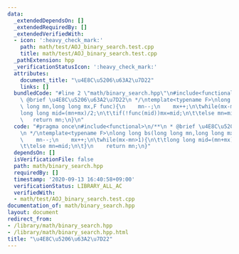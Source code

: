 ```yaml
---
data:
  _extendedDependsOn: []
  _extendedRequiredBy: []
  _extendedVerifiedWith:
  - icon: ':heavy_check_mark:'
    path: math/test/AOJ_binary_search.test.cpp
    title: math/test/AOJ_binary_search.test.cpp
  _pathExtension: hpp
  _verificationStatusIcon: ':heavy_check_mark:'
  attributes:
    document_title: "\u4E8C\u5206\u63A2\u7D22"
    links: []
  bundledCode: "#line 2 \"math/binary_search.hpp\"\n#include<functional>\n/**\n *\
    \ @brief \u4E8C\u5206\u63A2\u7D22\n */\ntemplate<typename F>\nlong long bs(long\
    \ long mn,long long mx,F func){\n    mn--;\n    mx++;\n\twhile(mx-mn>1){\n\t\t\
    long long mid=(mn+mx)/2;\n\t\tif(!func(mid))mx=mid;\n\t\telse mn=mid;\n\t}\n \
    \   return mn;\n}\n"
  code: "#pragma once\n#include<functional>\n/**\n * @brief \u4E8C\u5206\u63A2\u7D22\
    \n */\ntemplate<typename F>\nlong long bs(long long mn,long long mx,F func){\n\
    \    mn--;\n    mx++;\n\twhile(mx-mn>1){\n\t\tlong long mid=(mn+mx)/2;\n\t\tif(!func(mid))mx=mid;\n\
    \t\telse mn=mid;\n\t}\n    return mn;\n}"
  dependsOn: []
  isVerificationFile: false
  path: math/binary_search.hpp
  requiredBy: []
  timestamp: '2020-09-13 16:40:58+09:00'
  verificationStatus: LIBRARY_ALL_AC
  verifiedWith:
  - math/test/AOJ_binary_search.test.cpp
documentation_of: math/binary_search.hpp
layout: document
redirect_from:
- /library/math/binary_search.hpp
- /library/math/binary_search.hpp.html
title: "\u4E8C\u5206\u63A2\u7D22"
---
```

